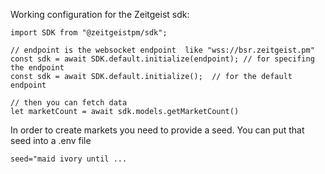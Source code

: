 Working configuration for the Zeitgeist sdk:

```
import SDK from "@zeitgeistpm/sdk";

// endpoint is the websocket endpoint  like "wss://bsr.zeitgeist.pm"
const sdk = await SDK.default.initialize(endpoint); // for specifing the endpoint
const sdk = await SDK.default.initialize();  // for the default endpoint

// then you can fetch data
let marketCount = await sdk.models.getMarketCount()
```

In order to create markets you need to provide a seed. You can put that seed into a .env file 

```
seed="maid ivory until ...
```